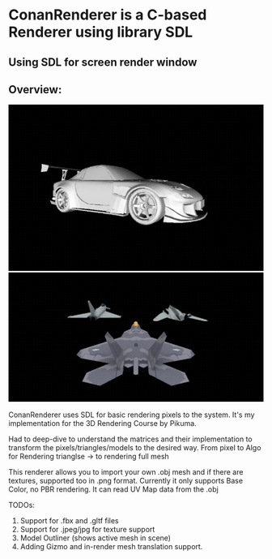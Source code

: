 # ConanRenderer is a C-based Renderer using library SDL

## Using SDL for screen render window

## Overview:

![ConanRenderer](docs/images/ConanRenderer2.png)
![ConanRenderer](docs/images/ConanRenderer.png)

ConanRenderer uses SDL for basic rendering pixels to the system.
It's my implementation for the 3D Rendering Course by Pikuma.

Had to deep-dive to understand the matrices and their implementation to transform the pixels/triangles/models to the desired way.
From pixel to Algo for Rendering trianglse -> to rendering full mesh

This renderer allows you to import your own .obj mesh and if there are textures, supported too in .png format.
Currently it only supports Base Color, no PBR rendering.
It can read UV Map data from the .obj

TODOs:
1. Support for .fbx and .gltf files
2. Support for .jpeg/jpg for texture support
3. Model Outliner (shows active mesh in scene)
4. Adding Gizmo and in-render mesh translation support.